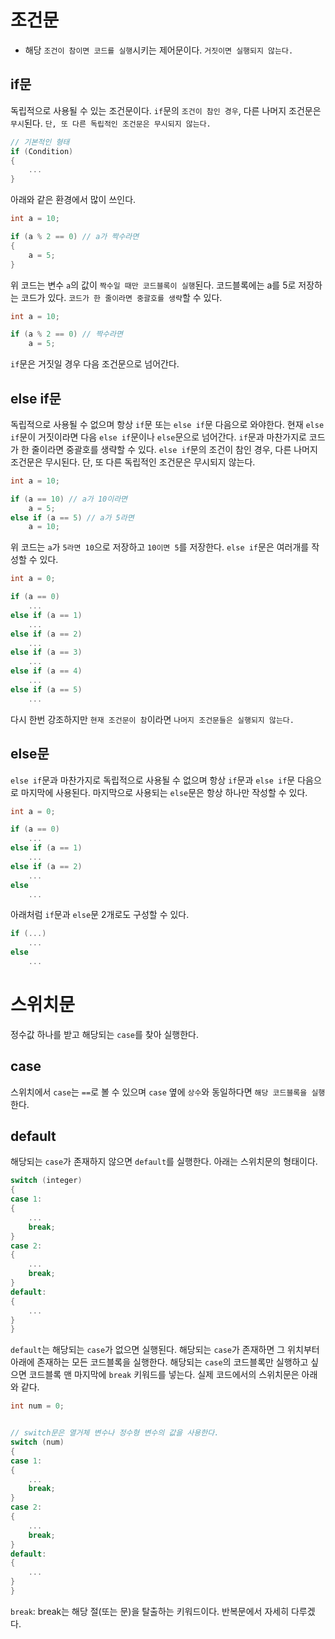# 조건문
- 해당 `조건이 참이면 코드를 실행`시키는 제어문이다. `거짓이면 실행되지 않는다.`

## if문
독립적으로 사용될 수 있는 조건문이다.
`if`문의 `조건이 참인 경우`, 다른 나머지 조건문은 `무시`된다. `단, 또 다른 독립적인 조건문은 무시되지 않는다.`

```cpp
// 기본적인 형태
if (Condition)
{
    ...
}
```

아래와 같은 환경에서 많이 쓰인다.

```cpp
int a = 10;

if (a % 2 == 0) // a가 짝수라면
{
    a = 5;
}
```

위 코드는 변수 `a`의 값이 `짝수일 때만 코드블록이 실행`된다.
코드블록에는 a를 5로 저장하는 코드가 있다.
`코드가 한 줄이라면 중괄호를 생략`할 수 있다.

```cpp
int a = 10;

if (a % 2 == 0) // 짝수라면
    a = 5;
```

`if`문은 거짓일 경우 다음 조건문으로 넘어간다.
## else if문
독립적으로 사용될 수 없으며 항상 `if`문 또는 `else if`문 다음으로 와야한다.
현재 `else if`문이 거짓이라면 다음 `else if`문이나 `else`문으로 넘어간다.
`if`문과 마찬가지로 코드가 한 줄이라면 중괄호를 생략할 수 있다.
`else if`문의 조건이 참인 경우, 다른 나머지 조건문은 무시된다. 단, 또 다른 독립적인 조건문은 무시되지 않는다.

```cpp
int a = 10;

if (a == 10) // a가 10이라면
    a = 5;
else if (a == 5) // a가 5라면
    a = 10;
```

위 코드는 `a`가 `5라면 10`으로 저장하고 `10이면 5`를 저장한다.
`else if`문은 여러개를 작성할 수 있다.

```cpp
int a = 0;

if (a == 0)
    ...
else if (a == 1)
    ...
else if (a == 2)
    ...
else if (a == 3)
    ...
else if (a == 4)
    ...
else if (a == 5)
    ...
```

다시 한번 강조하지만 `현재 조건문이 참`이라면 `나머지 조건문들은 실행되지 않는다.`
## else문
`else if`문과 마찬가지로 독립적으로 사용될 수 없으며 항상 `if`문과 `else if`문 다음으로 마지막에 사용된다.
마지막으로 사용되는 `else`문은 항상 하나만 작성할 수 있다.

```cpp
int a = 0;

if (a == 0)
    ...
else if (a == 1)
    ...
else if (a == 2)
    ...
else
    ...
```

아래처럼 `if`문과 `else`문 2개로도 구성할 수 있다.

```cpp
if (...)
    ...
else
    ...
```
# 스위치문
정수값 하나를 받고 해당되는 `case`를 찾아 실행한다.
## case
스위치에서 `case`는 ```==```로 볼 수 있으며 `case` 옆에 `상수`와 동일하다면 `해당 코드블록을 실행`한다.
## default
해당되는 `case`가 존재하지 않으면 `default`를 실행한다.
아래는 스위치문의 형태이다.

```cpp
switch (integer)
{
case 1:
{
    ...
    break;
}
case 2:
{
    ...
    break;
}
default:
{
    ...
}
}
```

`default`는 해당되는 `case`가 없으면 실행된다.
해당되는 `case`가 존재하면 그 위치부터 아래에 존재하는 모든 코드블록을 실행한다.
해당되는 `case`의 코드블록만 실행하고 싶으면 코드블록 맨 마지막에 `break` 키워드를 넣는다.
실제 코드에서의 스위치문은 아래와 같다.

```cpp
int num = 0;


// switch문은 열거체 변수나 정수형 변수의 값을 사용한다.
switch (num)
{
case 1:
{
    ...
    break;
}
case 2:
{
    ...
    break;
}
default:
{
    ...
}
}
```

`break`: break는 해당 절(또는 문)을 탈출하는 키워드이다. 반복문에서 자세히 다루겠다.
